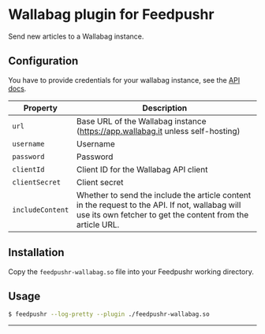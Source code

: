 # Wallabag plugin for Feedpushr

Send new articles to a Wallabag instance.

## Configuration

You have to provide credentials for your wallabag instance, see the [API docs](https://doc.wallabag.org/en/developer/api/readme.html).

| Property | Description |
|----------|-------------|
| `url` | Base URL of the Wallabag instance (https://app.wallabag.it unless self-hosting)
| `username` | Username
| `password` | Password
| `clientId` | Client ID for the Wallabag API client
| `clientSecret` | Client secret
| `includeContent` | Whether to send the include the article content in the request to the API. If not, wallabag will use its own fetcher to get the content from the article URL.

## Installation

Copy the `feedpushr-wallabag.so` file into your Feedpushr working directory.

## Usage

```bash
$ feedpushr --log-pretty --plugin ./feedpushr-wallabag.so
```

---

